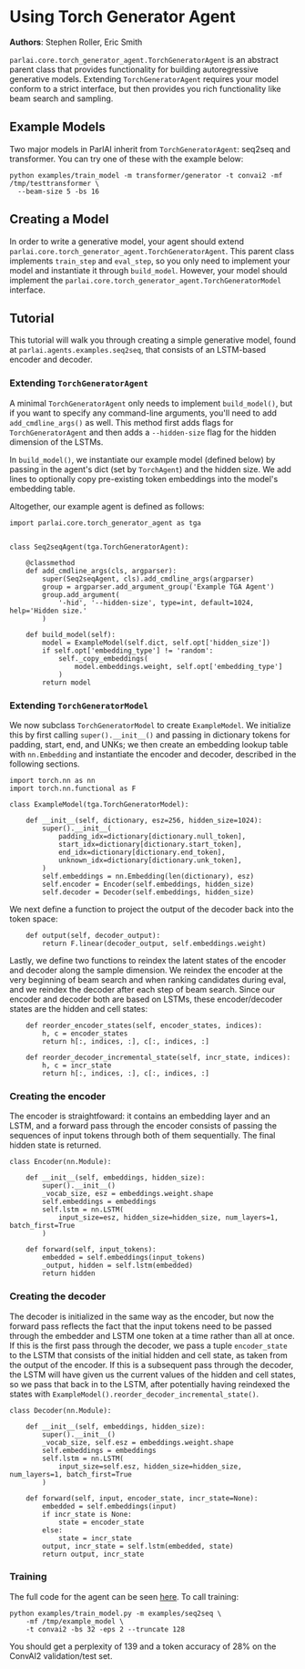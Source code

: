 # Using Torch Generator Agent

**Authors**: Stephen Roller, Eric Smith

`parlai.core.torch_generator_agent.TorchGeneratorAgent` is an abstract parent class that provides functionality for building autoregressive generative models. Extending `TorchGeneratorAgent` requires your model conform to a strict interface, but then provides you rich functionality like beam search and sampling.


## Example Models

Two major models in ParlAI inherit from `TorchGeneratorAgent`: seq2seq and transformer. You can try one of these with the example below:

```
python examples/train_model -m transformer/generator -t convai2 -mf /tmp/testtransformer \
  --beam-size 5 -bs 16
```

## Creating a Model

In order to write a generative model, your agent should extend `parlai.core.torch_generator_agent.TorchGeneratorAgent`. This parent class implements `train_step` and `eval_step`, so you only need to implement your model and instantiate it through `build_model`. However, your model should implement the `parlai.core.torch_generator_agent.TorchGeneratorModel` interface.


## Tutorial

This tutorial will walk you through creating a simple generative model, found at `parlai.agents.examples.seq2seq`, that consists of an LSTM-based encoder and decoder.

### Extending `TorchGeneratorAgent`

A minimal `TorchGeneratorAgent` only needs to implement `build_model()`, but if you want to specify any command-line arguments, you'll need to add `add_cmdline_args()` as well. This method first adds flags for `TorchGeneratorAgent` and then adds a `--hidden-size` flag for the hidden dimension of the LSTMs.

In `build_model()`, we instantiate our example model (defined below) by passing in the agent's dict (set by `TorchAgent`) and the hidden size. We add lines to optionally copy pre-existing token embeddings into the model's embedding table.

Altogether, our example agent is defined as follows:

```
import parlai.core.torch_generator_agent as tga


class Seq2seqAgent(tga.TorchGeneratorAgent):

    @classmethod
    def add_cmdline_args(cls, argparser):
        super(Seq2seqAgent, cls).add_cmdline_args(argparser)
        group = argparser.add_argument_group('Example TGA Agent')
        group.add_argument(
            '-hid', '--hidden-size', type=int, default=1024, help='Hidden size.'
        )

    def build_model(self):
        model = ExampleModel(self.dict, self.opt['hidden_size'])
        if self.opt['embedding_type'] != 'random':
            self._copy_embeddings(
                model.embeddings.weight, self.opt['embedding_type']
            )
        return model
```

### Extending `TorchGeneratorModel`

We now subclass `TorchGeneratorModel` to create `ExampleModel`. We initialize this by first calling `super().__init__()` and passing in dictionary tokens for padding, start, end, and UNKs; we then create an embedding lookup table with `nn.Embedding` and instantiate the encoder and decoder, described in the following sections.

```
import torch.nn as nn
import torch.nn.functional as F

class ExampleModel(tga.TorchGeneratorModel):

    def __init__(self, dictionary, esz=256, hidden_size=1024):
        super().__init__(
            padding_idx=dictionary[dictionary.null_token],
            start_idx=dictionary[dictionary.start_token],
            end_idx=dictionary[dictionary.end_token],
            unknown_idx=dictionary[dictionary.unk_token],
        )
        self.embeddings = nn.Embedding(len(dictionary), esz)
        self.encoder = Encoder(self.embeddings, hidden_size)
        self.decoder = Decoder(self.embeddings, hidden_size)
```

We next define a function to project the output of the decoder back into the token space:

```
    def output(self, decoder_output):
        return F.linear(decoder_output, self.embeddings.weight)
```

Lastly, we define two functions to reindex the latent states of the encoder and decoder along the sample dimension. We reindex the encoder at the very beginning of beam search and when ranking candidates during eval, and we reindex the decoder after each step of beam search. Since our encoder and decoder both are based on LSTMs, these encoder/decoder states are the hidden and cell states:
```
    def reorder_encoder_states(self, encoder_states, indices):
        h, c = encoder_states
        return h[:, indices, :], c[:, indices, :]

    def reorder_decoder_incremental_state(self, incr_state, indices):
        h, c = incr_state
        return h[:, indices, :], c[:, indices, :]
```

### Creating the encoder

The encoder is straightfoward: it contains an embedding layer and an LSTM, and a forward pass through the encoder consists of passing the sequences of input tokens through both of them sequentially. The final hidden state is returned.

```
class Encoder(nn.Module):

    def __init__(self, embeddings, hidden_size):
        super().__init__()
        _vocab_size, esz = embeddings.weight.shape
        self.embeddings = embeddings
        self.lstm = nn.LSTM(
            input_size=esz, hidden_size=hidden_size, num_layers=1, batch_first=True
        )

    def forward(self, input_tokens):
        embedded = self.embeddings(input_tokens)
        _output, hidden = self.lstm(embedded)
        return hidden
```

### Creating the decoder

The decoder is initialized in the same way as the encoder, but now the forward pass reflects the fact that the input tokens need to be passed through the embedder and LSTM one token at a time rather than all at once. If this is the first pass through the decoder, we pass a tuple `encoder_state` to the LSTM that consists of the initial hidden and cell state, as taken from the output of the encoder. If this is a subsequent pass through the decoder, the LSTM will have given us the current values of the hidden and cell states, so we pass that back in to the LSTM, after potentially having reindexed the states with `ExampleModel().reorder_decoder_incremental_state()`.

```
class Decoder(nn.Module):

    def __init__(self, embeddings, hidden_size):
        super().__init__()
        _vocab_size, self.esz = embeddings.weight.shape
        self.embeddings = embeddings
        self.lstm = nn.LSTM(
            input_size=self.esz, hidden_size=hidden_size, num_layers=1, batch_first=True
        )

    def forward(self, input, encoder_state, incr_state=None):
        embedded = self.embeddings(input)
        if incr_state is None:
            state = encoder_state
        else:
            state = incr_state
        output, incr_state = self.lstm(embedded, state)
        return output, incr_state
```


### Training

The full code for the agent can be seen [here](https://github.com/facebookresearch/ParlAI/tree/master/parlai/agents/examples/seq2seq.py). To call training:

```
python examples/train_model.py -m examples/seq2seq \
    -mf /tmp/example_model \
    -t convai2 -bs 32 -eps 2 --truncate 128
```

You should get a perplexity of 139 and a token accuracy of 28% on the ConvAI2 validation/test set.
